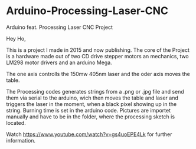 # Arduino-Processing-Laser-CNC
Arduino feat. Processing Laser CNC Project


Hey Ho,

This is a project I made in 2015 and now publishing.
The core of the Project is a hardware made out of two CD drive stepper motors an mechanics, two LM298 motor drivers and an arduino Mega.

The one axis controlls the 150mw 405nm laser and the oder axis moves the table.

The Processing codes generates strings from a .png or .jpg file and send them via serial to the arduino, wich then moves the table and laser and triggers the laser in the moment, when a black pixel showing up in the string.
Burning time is set in the arduino code. Pictures are importet manually and have to be in the folder, where the processing sketch is located.

Watch
https://www.youtube.com/watch?v=gs4uoEPE4Lk
for further information.
